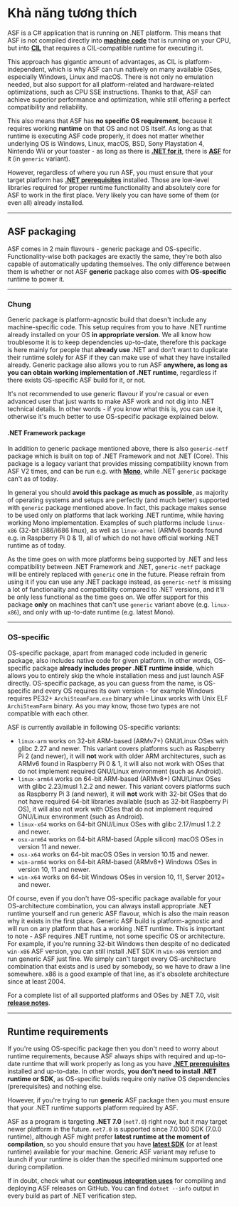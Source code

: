 # Khả năng tương thích

ASF is a C# application that is running on .NET platform. This means that ASF is not compiled directly into **[machine code](https://en.wikipedia.org/wiki/Machine_code)** that is running on your CPU, but into **[CIL](https://en.wikipedia.org/wiki/Common_Intermediate_Language)** that requires a CIL-compatible runtime for executing it.

This approach has gigantic amount of advantages, as CIL is platform-independent, which is why ASF can run natively on many available OSes, especially Windows, Linux and macOS. There is not only no emulation needed, but also support for all platform-related and hardware-related optimizations, such as CPU SSE instructions. Thanks to that, ASF can achieve superior performance and optimization, while still offering a perfect compatibility and reliability.

This also means that ASF has **no specific OS requirement**, because it requires working **runtime** on that OS and not OS itself. As long as that runtime is executing ASF code properly, it does not matter whether underlying OS is Windows, Linux, macOS, BSD, Sony Playstation 4, Nintendo Wii or your toaster - as long as there is **[.NET for it](https://dotnet.microsoft.com/download/dotnet)**, there is **[ASF](https://github.com/JustArchiNET/ArchiSteamFarm/releases/latest)** for it (in `generic` variant).

However, regardless of where you run ASF, you must ensure that your target platform has **[.NET prerequisites](https://github.com/dotnet/core/blob/main/Documentation/prereqs.md)** installed. Those are low-level libraries required for proper runtime functionality and absolutely core for ASF to work in the first place. Very likely you can have some of them (or even all) already installed.

---

## ASF packaging

ASF comes in 2 main flavours - generic package and OS-specific. Functionality-wise both packages are exactly the same, they're both also capable of automatically updating themselves. The only difference between them is whether or not ASF **generic** package also comes with **OS-specific** runtime to power it.

---

### Chung

Generic package is platform-agnostic build that doesn't include any machine-specific code. This setup requires from you to have .NET runtime already installed on your OS **in appropriate version**. We all know how troublesome it is to keep dependencies up-to-date, therefore this package is here mainly for people that **already use** .NET and don't want to duplicate their runtime solely for ASF if they can make use of what they have installed already. Generic package also allows you to run ASF **anywhere, as long as you can obtain working implementation of .NET runtime**, regardless if there exists OS-specific ASF build for it, or not.

It's not recommended to use generic flavour if you're casual or even advanced user that just wants to make ASF work and not dig into .NET technical details. In other words - if you know what this is, you can use it, otherwise it's much better to use OS-specific package explained below.

#### .NET Framework package

In addition to generic package mentioned above, there is also `generic-netf` package which is built on top of .NET Framework and not .NET (Core). This package is a legacy variant that provides missing compatibility known from ASF V2 times, and can be run e.g. with **[Mono](https://www.mono-project.com)**, while .NET `generic` package can't as of today.

In general you should **avoid this package as much as possible**, as majority of operating systems and setups are perfectly (and much better) supported with `generic` package mentioned above. In fact, this package makes sense to be used only on platforms that lack working .NET runtime, while having working Mono implementation. Examples of such platforms include `linux-x86` (32-bit i386/i686 linux), as well as `linux-armel` (ARMv6 boards found e.g. in Raspberry Pi 0 & 1), all of which do not have official working .NET runtime as of today.

As the time goes on with more platforms being supported by .NET and less compatibility between .NET Framework and .NET, `generic-netf` package will be entirely replaced with `generic` one in the future. Please refrain from using it if you can use any .NET package instead, as `generic-netf` is missing a lot of functionality and compatibility compared to .NET versions, and it'll be only less functional as the time goes on. We offer support for this package **only** on machines that can't use `generic` variant above (e.g. `linux-x86`), and only with up-to-date runtime (e.g. latest Mono).

---

### OS-specific

OS-specific package, apart from managed code included in generic package, also includes native code for given platform. In other words, OS-specific package **already includes proper .NET runtime inside**, which allows you to entirely skip the whole installation mess and just launch ASF directly. OS-specific package, as you can guess from the name, is OS-specific and every OS requires its own version - for example Windows requires PE32+ `ArchiSteamFarm.exe` binary while Linux works with Unix ELF `ArchiSteamFarm` binary. As you may know, those two types are not compatible with each other.

ASF is currently available in following OS-specific variants:

- `linux-arm` works on 32-bit ARM-based (ARMv7+) GNU/Linux OSes with glibc 2.27 and newer. This variant covers platforms such as Raspberry Pi 2 (and newer), it will **not** work with older ARM architectures, such as ARMv6 found in Raspberry Pi 0 & 1, it will also not work with OSes that do not implement required GNU/Linux environment (such as Android).
- `linux-arm64` works on 64-bit ARM-based (ARMv8+) GNU/Linux OSes with glibc 2.23/musl 1.2.2 and newer. This variant covers platforms such as Raspberry Pi 3 (and newer), it will **not** work with 32-bit OSes that do not have required 64-bit libraries available (such as 32-bit Raspberry Pi OS), it will also not work with OSes that do not implement required GNU/Linux environment (such as Android).
- `linux-x64` works on 64-bit GNU/Linux OSes with glibc 2.17/musl 1.2.2 and newer.
- `osx-arm64` works on 64-bit ARM-based (Apple silicon) macOS OSes in version 11 and newer.
- `osx-x64` works on 64-bit macOS OSes in version 10.15 and newer.
- `win-arm64` works on 64-bit ARM-based (ARMv8+) Windows OSes in version 10, 11 and newer.
- `win-x64` works on 64-bit Windows OSes in version 10, 11, Server 2012+ and newer.

Of course, even if you don't have OS-specific package available for your OS-architecture combination, you can always install appropriate .NET runtime yourself and run generic ASF flavour, which is also the main reason why it exists in the first place. Generic ASF build is platform-agnostic and will run on any platform that has a working .NET runtime. This is important to note - ASF requires .NET runtime, not some specific OS or architecture. For example, if you're running 32-bit Windows then despite of no dedicated `win-x86` ASF version, you can still install .NET SDK in `win-x86` version and run generic ASF just fine. We simply can't target every OS-architecture combination that exists and is used by somebody, so we have to draw a line somewhere. x86 is a good example of that line, as it's obsolete architecture since at least 2004.

For a complete list of all supported platforms and OSes by .NET 7.0, visit **[release notes](https://github.com/dotnet/core/blob/main/release-notes/7.0/supported-os.md)**.

---

## Runtime requirements

If you're using OS-specific package then you don't need to worry about runtime requirements, because ASF always ships with required and up-to-date runtime that will work properly as long as you have **[.NET prerequisites](https://github.com/dotnet/core/blob/main/Documentation/prereqs.md)** installed and up-to-date. In other words, **you don't need to install .NET runtime or SDK**, as OS-specific builds require only native OS dependencies (prerequisites) and nothing else.

However, if you're trying to run **generic** ASF package then you must ensure that your .NET runtime supports platform required by ASF.

ASF as a program is targeting **.NET 7.0** (`net7.0`) right now, but it may target newer platform in the future. `net7.0` is supported since 7.0.100 SDK (7.0.0 runtime), although ASF might prefer **latest runtime at the moment of compilation**, so you should ensure that you have **[latest SDK](https://dotnet.microsoft.com/download)** (or at least runtime) available for your machine. Generic ASF variant may refuse to launch if your runtime is older than the specified minimum supported one during compilation.

If in doubt, check what our **[continuous integration uses](https://github.com/JustArchiNET/ArchiSteamFarm/actions/workflows/publish.yml?query=branch%3Amain)** for compiling and deploying ASF releases on GitHub. You can find `dotnet --info` output in every build as part of .NET verification step.